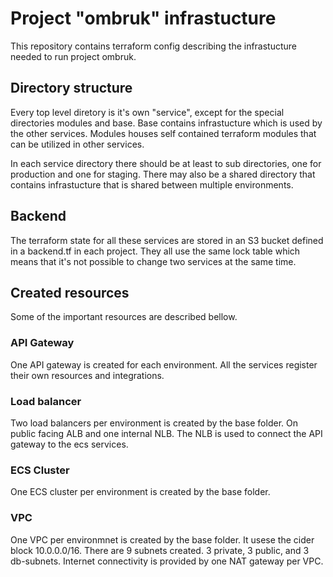 # Project "ombruk" infrastucture

This repository contains terraform config describing the infrastucture needed to run project ombruk. 

## Directory structure

Every top level diretory is it's own "service", except for the special directories modules and base. 
Base contains infrastucture which is used by the other services. Modules houses self contained terraform modules
that can be utilized in other services.

In each service directory there should be at least to sub directories, one for production and one for staging. There may also
be a shared directory that contains infrastucture that is shared between multiple environments. 

## Backend

The terraform state for all these services are stored in an S3 bucket defined in a backend.tf in each project. They all use the same lock table
which means that it's not possible to change two services at the same time.

## Created resources
Some of the important resources are described bellow. 

### API Gateway

One API gateway is created for each environment. All the services register their own resources and integrations.

### Load balancer

Two load balancers per environment is created by the base folder. On public facing ALB and one internal NLB.
The NLB is used to connect the API gateway to the ecs services. 

### ECS Cluster

One ECS cluster per environment is created by the base folder. 

### VPC

One VPC per environmnet is created by the base folder. It usese the cider block 10.0.0.0/16.
There are 9 subnets created. 3 private, 3 public, and 3 db-subnets. Internet connectivity is provided by one NAT gateway per VPC.
